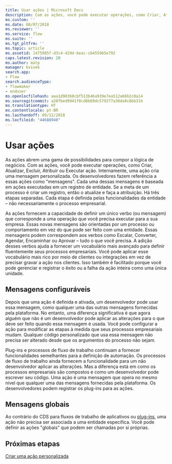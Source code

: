 ```yaml
---
title: Usar ações | Microsoft Docs
description: Com as ações, você pode executar operações, como Criar, Atualizar, Excluir, Atribuir ou Executar ação. Internamente, uma ação cria uma mensagem personalizada
ms.custom: ''
ms.date: 08/07/2018
ms.reviewer: ''
ms.service: flow
ms.suite: ''
ms.tgt_pltfrm: ''
ms.topic: article
ms.assetid: 1475985f-d3c4-429d-beac-cb455965e792
caps.latest.revision: 20
ms.author: matp
manager: kvivek
search.app:
- Flow
search.audienceType:
- flowmaker
- enduser
ms.openlocfilehash: aaa1d90368cbf513b46a939e7ea512a66b2c0a14
ms.sourcegitcommit: a20fbed9941f0cd8b69dc579277a30da9c8bb31b
ms.translationtype: HT
ms.contentlocale: pt-BR
ms.lasthandoff: 09/12/2018
ms.locfileid: "44688940"
---
```

# <a name="use-actions"></a>Usar ações

As ações abrem uma gama de possibilidades para compor a lógica de negócios. Com as ações, você pode executar operações, como Criar, Atualizar, Excluir, Atribuir ou Executar ação. Internamente, uma ação cria uma mensagem personalizada. Os desenvolvedores fazem referência a essas ações como "mensagens". Cada uma dessas mensagens é baseada em ações executadas em um registro de entidade. Se a meta de um processo é criar um registro, então o atualize e faça a atribuição. Há três etapas separadas. Cada etapa é definida pelas funcionalidades da entidade – não necessariamente o processo empresarial.  
  
As ações fornecem a capacidade de definir um único verbo (ou mensagem) que corresponde a uma operação que você precisa executar para a sua empresa. Essas novas mensagens são orientadas por um processo ou comportamento em vez do que pode ser feito com uma entidade. Essas mensagens podem correspondem aos verbos como Escalar, Converter, Agendar, Encaminhar ou Aprovar – tudo o que você precisa. A adição desses verbos ajuda a fornecer um vocabulário mais avançado para definir fluentemente seus processos empresariais. Você pode aplicar esse vocabulário mais rico por meio de clientes ou integrações em vez de precisar gravar a ação nos clientes. Isso também é facilitado porque você pode gerenciar e registrar o êxito ou a falha da ação inteira como uma única unidade.  
  
<a name="BKMK_ConfigurableMessages"></a>   
## <a name="configurable-messages"></a>Mensagens configuráveis  
 Depois que uma ação é definida e ativada, um desenvolvedor pode usar essa mensagem, como qualquer uma das outras mensagens fornecidas pela plataforma. No entanto, uma diferença significativa é que agora alguém que não é um desenvolvedor pode aplicar as alterações para o que deve ser feito quando essa mensagem é usada. Você pode configurar a ação para modificar as etapas à medida que seus processos empresariais mudam. Qualquer código personalizado que usa essa mensagem não precisa ser alterado desde que os argumentos do processo não sejam.  
  
 Plug-ins e processos de fluxo de trabalho continuam a fornecer funcionalidades semelhantes para a definição de automação. Os processos de fluxo de trabalho ainda fornecem a funcionalidade para um não desenvolvedor aplicar as alterações. Mas a diferença está em como os processos empresariais são compostos e como um desenvolvedor pode escrever seu código. Uma ação é uma mensagem que opera no mesmo nível que qualquer uma das mensagens fornecidas pela plataforma. Os desenvolvedores podem registrar os plug-ins para as ações.  
  
<a name="BKMK_GlobalMessages"></a>   
## <a name="global-messages"></a>Mensagens globais 
 
 Ao contrário do CDS para fluxos de trabalho de aplicativos ou [plug-ins](/powerapps/developer/common-data-service/apply-business-logic-with-code?branch=master#create-a-plug-in), uma ação não precisa ser associada a uma entidade específica. Você pode definir as ações "globais" que podem ser chamadas por si próprias.

## <a name="next-steps"></a>Próximas etapas

[Criar uma ação personalizada](create-actions.md)  
  

